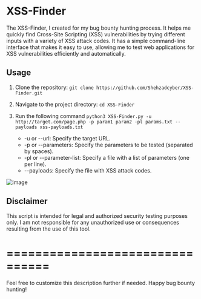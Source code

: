 # XSS-Finder
The XSS-Finder,  I created for my bug bounty hunting process. It helps me quickly find Cross-Site Scripting (XSS) vulnerabilities by trying different inputs with a variety of XSS attack codes. It has a simple command-line interface that makes it easy to use, allowing me to test web applications for XSS vulnerabilities efficiently and automatically.

## Usage
1. Clone the repository:
     ```git clone https://github.com/Shehzadcyber/XSS-Finder.git```
2. Navigate to the project directory:
    ```cd XSS-Finder```

3. Run the following command
    ``` python3 XSS-Finder.py -u http://target.com/page.php -p param1 param2 -pl params.txt --payloads xss-payloads.txt ```

    - -u or --url: Specify the target URL.
    - -p or --parameters: Specify the parameters to be tested (separated by spaces).
    - -pl or --parameter-list: Specify a file with a list of parameters (one per line).
    - --payloads: Specify the file with XSS attack codes.

![image](https://github.com/Shehzadcyber/XSS-Finder/assets/65858237/eec5e9c8-739f-4408-9ab5-72b582b2a2e1)


## Disclaimer
This script is intended for legal and authorized security testing purposes only. I am not responsible for any unauthorized use or consequences resulting from the use of this tool.

# ================================
Feel free to customize this description further if needed. Happy bug bounty hunting!
